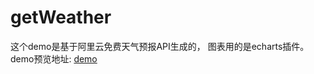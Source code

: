 # getWeather
这个demo是基于阿里云免费天气预报API生成的，
图表用的是echarts插件。
demo预览地址:
[demo](http://saiblog.top/getWeather/aliWeather.html)
